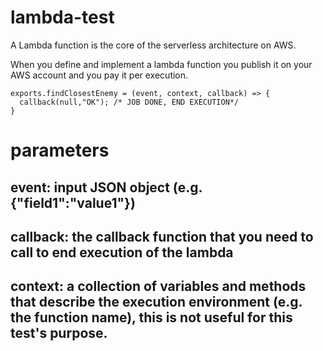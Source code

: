 # lambda-test
A Lambda function is the core of the serverless architecture on AWS.

When you define and implement a lambda function you publish it on your AWS account and you pay it per execution.

```
exports.findClosestEnemy = (event, context, callback) => {
  callback(null,"OK"); /* JOB DONE, END EXECUTION*/
}
```

# parameters

## event: input JSON object (e.g. {"field1":"value1"})

## callback: the callback function that you need to call to end execution of the lambda

## context: a collection of variables and methods that describe the execution environment (e.g. the function name), this is not useful for this test's purpose.
